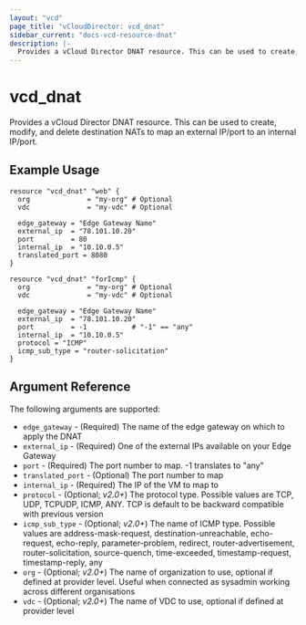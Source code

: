 ```yaml
---
layout: "vcd"
page_title: "vCloudDirector: vcd_dnat"
sidebar_current: "docs-vcd-resource-dnat"
description: |-
  Provides a vCloud Director DNAT resource. This can be used to create, modify, and delete destination NATs to map external IPs to a VM.
---
```


# vcd\_dnat

Provides a vCloud Director DNAT resource. This can be used to create, modify,
and delete destination NATs to map an external IP/port to an internal IP/port.

## Example Usage

```hcl
resource "vcd_dnat" "web" {
  org              = "my-org" # Optional
  vdc              = "my-vdc" # Optional
  
  edge_gateway = "Edge Gateway Name"
  external_ip  = "78.101.10.20"
  port         = 80
  internal_ip  = "10.10.0.5"
  translated_port = 8080
}

resource "vcd_dnat" "forIcmp" {
  org              = "my-org" # Optional
  vdc              = "my-vdc" # Optional
  
  edge_gateway = "Edge Gateway Name"
  external_ip  = "78.101.10.20"
  port         = -1           # "-1" == "any"
  internal_ip  = "10.10.0.5"
  protocol = "ICMP"
  icmp_sub_type = "router-solicitation"
} 
```

## Argument Reference

The following arguments are supported:
* `edge_gateway` - (Required) The name of the edge gateway on which to apply the DNAT
* `external_ip` - (Required) One of the external IPs available on your Edge Gateway
* `port` - (Required) The port number to map. -1 translates to "any"
* `translated_port` - (Optional) The port number to map
* `internal_ip` - (Required) The IP of the VM to map to
* `protocol` - (Optional; *v2.0+*) The protocol type. Possible values are TCP, UDP, TCPUDP, ICMP, ANY. TCP is default to be backward compatible with previous version
* `icmp_sub_type` - (Optional; *v2.0+*) The name of ICMP type. Possible values are   address-mask-request, destination-unreachable, echo-request, echo-reply, parameter-problem, redirect, router-advertisement, router-solicitation, source-quench, time-exceeded, timestamp-request, timestamp-reply, any
* `org` - (Optional; *v2.0+*) The name of organization to use, optional if defined at provider level. Useful when connected as sysadmin working across different organisations
* `vdc` - (Optional; *v2.0+*) The name of VDC to use, optional if defined at provider level
